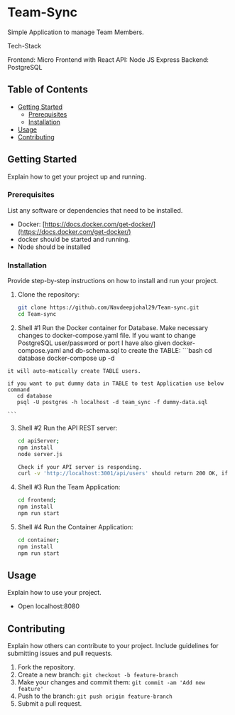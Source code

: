 # Team-Sync

Simple Application to manage Team Members.

Tech-Stack 

Frontend: Micro Frontend with React 
API: Node JS Express
Backend: PostgreSQL 

## Table of Contents
- [Getting Started](#getting-started)
  - [Prerequisites](#prerequisites)
  - [Installation](#installation)
- [Usage](#usage)
- [Contributing](#contributing)


## Getting Started

Explain how to get your project up and running.

### Prerequisites

List any software or dependencies that need to be installed.

- Docker: [https://docs.docker.com/get-docker/](https://docs.docker.com/get-docker/)
- docker should be started and running.
- Node should be installed


### Installation

Provide step-by-step instructions on how to install and run your project.

1. Clone the repository:
    ```bash
    git clone https://github.com/Navdeepjohal29/Team-sync.git
    cd Team-sync

    ```

2.   Shell #1
    Run the Docker container for Database. Make necessary changes to docker-compose.yaml file. If you want to change PostgreSQL user/password or port
         I have also given docker-compose.yaml and db-schema.sql to create the TABLE:
    ```bash
    cd database
    docker-compose up -d

    it will auto-matically create TABLE users.

    if you want to put dummy data in TABLE to test Application use below command
       cd database
       psql -U postgres -h localhost -d team_sync -f dummy-data.sql 

    ```

3. Shell #2
    Run the API REST server:
    ```bash
    cd apiServer; 
    npm install
    node server.js

    Check if your API server is responding. 
    curl -v 'http://localhost:3001/api/users' should return 200 OK, if you added dummy data. then it should also return that
    ```

4. Shell #3
    Run the Team Application:
    ```bash
    cd frontend; 
    npm install
    npm run start
    ```
5. Shell #4
    Run the Container Application:
    ```bash
    cd container; 
    npm install 
    npm run start
    ```

## Usage

Explain how to use your project.

- Open localhost:8080


## Contributing

Explain how others can contribute to your project. Include guidelines for submitting issues and pull requests.

1. Fork the repository.
2. Create a new branch: `git checkout -b feature-branch`
3. Make your changes and commit them: `git commit -am 'Add new feature'`
4. Push to the branch: `git push origin feature-branch`
5. Submit a pull request.


